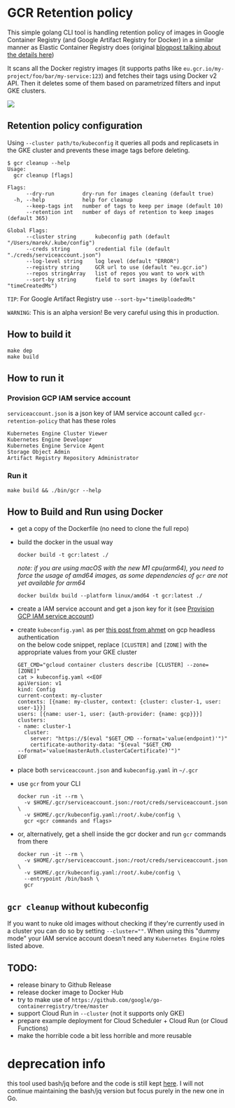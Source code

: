 # GCR Retention policy
This simple golang CLI tool is handling retention policy of images in Google Container Registry (and Google Artifact Registry for Docker) in a similar manner as Elastic Container Registry does (original [blogpost talking about the details here](https://blog.marekbartik.com/posts/2019-09-26_google-container-registry-lifecycle-policy-for-images-retention/))

It scans all the Docker registry images (it supports paths like `eu.gcr.io/my-project/foo/bar/my-service:123`) and fetches their tags using Docker v2 API. Then it deletes some of them based on parametrized filters and input GKE clusters.

![](/assets/render.gif)

## Retention policy configuration

Using `--cluster path/to/kubeconfig` it queries all pods and replicasets in the GKE cluster and prevents these image tags before deleting.

```shell
$ gcr cleanup --help
Usage:
  gcr cleanup [flags]

Flags:
      --dry-run         dry-run for images cleaning (default true)
  -h, --help            help for cleanup
      --keep-tags int   number of tags to keep per image (default 10)
      --retention int   number of days of retention to keep images (default 365)

Global Flags:
      --cluster string      kubeconfig path (default "/Users/marek/.kube/config")
      --creds string        credential file (default "./creds/serviceaccount.json")
      --log-level string    log level (default "ERROR")
      --registry string     GCR url to use (default "eu.gcr.io")
      --repos stringArray   list of repos you want to work with
      --sort-by string      field to sort images by (default "timeCreatedMs")
```

`TIP`: For Google Artifact Registry use `--sort-by="timeUploadedMs"`

`WARNING`: This is an alpha version! Be very careful using this in production.

## How to build it
```shell
make dep
make build
```

## How to run it

### Provision GCP IAM service account
`serviceaccount.json` is a json key of IAM service account called `gcr-retention-policy` that has these roles

```
Kubernetes Engine Cluster Viewer
Kubernetes Engine Developer
Kubernetes Engine Service Agent
Storage Object Admin
Artifact Registry Repository Administrator
```

### Run it

```shell
make build && ./bin/gcr --help
```

## How to Build and Run using Docker
* get a copy of the Dockerfile (no need to clone the full repo)
* build the docker in the usual way
    ```shell
    docker build -t gcr:latest ./
    ```
    _note: if you are using macOS with the new M1 cpu(arm64), you need to force the
    usage of amd64 images, as some dependencies of `gcr` are not yet available for
    arm64_
    ```shell
    docker buildx build --platform linux/amd64 -t gcr:latest ./
    ```

* create a IAM service account and get a json key for it (see
  [Provision GCP IAM service account][0])

[0]: #provision-gcp-iam-service-account

* create `kubeconfig.yaml` as per [this post from ahmet][1] on gcp headless authentication  
  on the below code snippet, replace `[CLUSTER]` and `[ZONE]` with the
  appropriate values from your GKE cluster
    ```shell
    GET_CMD="gcloud container clusters describe [CLUSTER] --zone=[ZONE]"
    cat > kubeconfig.yaml <<EOF
    apiVersion: v1
    kind: Config
    current-context: my-cluster
    contexts: [{name: my-cluster, context: {cluster: cluster-1, user: user-1}}]
    users: [{name: user-1, user: {auth-provider: {name: gcp}}}]
    clusters:
    - name: cluster-1
      cluster:
        server: "https://$(eval "$GET_CMD --format='value(endpoint)'")"
        certificate-authority-data: "$(eval "$GET_CMD
    --format='value(masterAuth.clusterCaCertificate)'")"
    EOF
    ```

[1]: https://ahmet.im/blog/authenticating-to-gke-without-gcloud/

* place both `serviceaccount.json` and `kubeconfig.yaml` in `~/.gcr`

* use `gcr` from your CLI
    ```shell
    docker run -it --rm \
      -v $HOME/.gcr/serviceaccount.json:/root/creds/serviceaccount.json \
      -v $HOME/.gcr/kubeconfig.yaml:/root/.kube/config \
      gcr <gcr commands and flags>
    ```

* or, alternatively, get a shell inside the gcr docker and run `gcr` commands
  from there
    ```shell
    docker run -it --rm \
      -v $HOME/.gcr/serviceaccount.json:/root/creds/serviceaccount.json \
      -v $HOME/.gcr/kubeconfig.yaml:/root/.kube/config \
      --entrypoint /bin/bash \
      gcr
    ```

## `gcr cleanup` without kubeconfig

If you want to nuke old images without checking if they're currently used in a cluster you can do so by setting `--cluster=""`. When using this "dummy mode" your IAM service account doesn't need any `Kubernetes Engine` roles listed above.

## TODO:
- release binary to Github Release
- release docker image to Docker Hub
- try to make use of `https://github.com/google/go-containerregistry/tree/master`
- support Cloud Run in `--cluster` (not it supports only GKE)
- prepare example deployment for Cloud Scheduler + Cloud Run (or Cloud Functions)
- make the horrible code a bit less horrible and more reusable

# deprecation info
this tool used bash/jq before and the code is still kept [here](https://github.com/marekaf/gcr-lifecycle-policy/releases/tag/0.1). I will not continue maintaining the bash/jq version but focus purely in the new one in Go.
